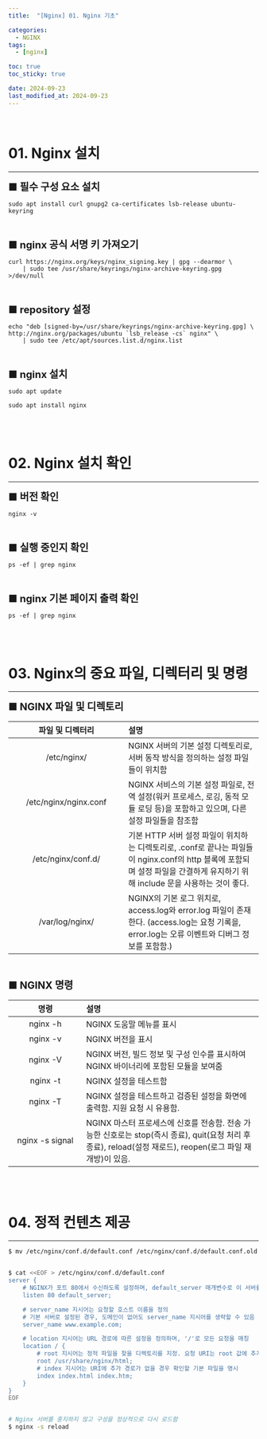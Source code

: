 ```yaml
---
title:  "[Nginx] 01. Nginx 기초"

categories:
  - NGINX
tags:
  - [nginx]

toc: true
toc_sticky: true

date: 2024-09-23
last_modified_at: 2024-09-23
---
```

<br>

# 01. Nginx 설치
---

<style>
table {
    font-size: 12pt;
}
table th:first-of-type {
    width: 5%;
}
table th:nth-of-type(2) {
    width: 15%;
}
table th:nth-of-type(3) {
    width: 50%;
}
table th:nth-of-type(4) {
    width: 30%;
}
big {
    font-size: 15pt;
}
small { 
    font-size: 18px 
}
</style>

<big> **■ 필수 구성 요소 설치** </big> <br>

```
sudo apt install curl gnupg2 ca-certificates lsb-release ubuntu-keyring
```

<br>

<big> **■ nginx 공식 서명 키 가져오기** </big> <br>

```
curl https://nginx.org/keys/nginx_signing.key | gpg --dearmor \
    | sudo tee /usr/share/keyrings/nginx-archive-keyring.gpg >/dev/null
```

<br>

<big> **■ repository 설정** </big> <br>

```
echo "deb [signed-by=/usr/share/keyrings/nginx-archive-keyring.gpg] \
http://nginx.org/packages/ubuntu `lsb_release -cs` nginx" \
    | sudo tee /etc/apt/sources.list.d/nginx.list
```

<br>

<big> **■ nginx 설치** </big> <br>

```
sudo apt update

sudo apt install nginx
```

<br><br>

# 02. Nginx 설치 확인
---

<big> **■ 버전 확인** </big> <br>

```
nginx -v
```

<br>

<big> **■ 실행 중인지 확인** </big> <br>

```
ps -ef | grep nginx
```

<br>

<big> **■ nginx 기본 페이지 출력 확인** </big> <br>

```
ps -ef | grep nginx
```

<br><br>

# 03. Nginx의 중요 파일, 디렉터리 및 명령
---

<big> **■ NGINX 파일 및 디렉토리** </big> <br>

| 파일 및 디렉터리 | 설명 |
| :---: | :--- |
| /etc/nginx/ | NGINX 서버의 기본 설정 디렉토리로, 서버 동작 방식을 정의하는 설정 파일들이 위치함 |
| /etc/nginx/nginx.conf | NGINX 서비스의 기본 설정 파일로, 전역 설정(워커 프로세스, 로깅, 동적 모듈 로딩 등)을 포함하고 있으며, 다른 설정 파일들을 참조함 |
| /etc/nginx/conf.d/ | 기본 HTTP 서버 설정 파일이 위치하는 디렉토리로, .conf로 끝나는 파일들이 nginx.conf의 http 블록에 포함되며 설정 파일을 간결하게 유지하기 위해 include 문을 사용하는 것이 좋다. |
| /var/log/nginx/ | NGINX의 기본 로그 위치로, access.log와 error.log 파일이 존재한다. (access.log는 요청 기록을, error.log는 오류 이벤트와 디버그 정보를 포함함.) |

<br>

<big> **■ NGINX 명령** </big> <br>

| 명령 | 설명 |
| :---: | :--- |
| nginx -h | NGINX 도움말 메뉴를 표시 |
| nginx -v | NGINX 버전을 표시 |
| nginx -V | NGINX 버전, 빌드 정보 및 구성 인수를 표시하여 NGINX 바이너리에 포함된 모듈을 보여줌 |
| nginx -t | NGINX 설정을 테스트함 |
| nginx -T | NGINX 설정을 테스트하고 검증된 설정을 화면에 출력함. 지원 요청 시 유용함. |
| nginx -s signal | NGINX 마스터 프로세스에 신호를 전송함. 전송 가능한 신호로는 stop(즉시 종료), quit(요청 처리 후 종료), reload(설정 재로드), reopen(로그 파일 재개방)이 있음. |

<br><br>

# 04. 정적 컨텐츠 제공
---

```bash
$ mv /etc/nginx/conf.d/default.conf /etc/nginx/conf.d/default.conf.old


$ cat <<EOF > /etc/nginx/conf.d/default.conf
server {
    # NGINX가 포트 80에서 수신하도록 설정하며, default_server 매개변수로 이 서버를 기본 서버로 지정
    listen 80 default_server; 

    # server_name 지시어는 요청할 호스트 이름을 정의
    # 기본 서버로 설정된 경우, 도메인이 없어도 server_name 지시어를 생략할 수 있음
    server_name www.example.com; 

    # location 지시어는 URL 경로에 따른 설정을 정의하며, '/'로 모든 요청을 매칭
    location / {
        # root 지시어는 정적 파일을 찾을 디렉토리를 지정. 요청 URI는 root 값에 추가되어 파일을 찾음
        root /usr/share/nginx/html;
        # index 지시어는 URI에 추가 경로가 없을 경우 확인할 기본 파일을 명시
        index index.html index.htm;
    }
}
EOF


# Nginx 서버를 중지하지 않고 구성을 정상적으로 다시 로드함
$ nginx -s reload
```